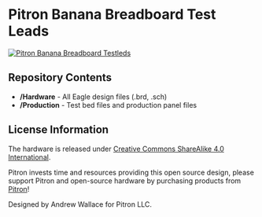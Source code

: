 # Pitron Banana Breadboard Test Leads

[![Pitron Banana Breadboard Testleds](https://www.eevblog.com/forum/projects/breadboard-test-leads/?action=dlattach;attach=1538086;image)](https://www.pitronllc.com)

Repository Contents
-------------------
* **/Hardware** - All Eagle design files (.brd, .sch)
* **/Production** - Test bed files and production panel files


License Information
-------------------
The hardware is released under [Creative Commons ShareAlike 4.0 International](https://creativecommons.org/licenses/by-sa/4.0/).

Pitron invests time and resources providing this open source design, please support Pitron and open-source hardware by purchasing products from [Pitron](https://www.PitronLLC.com)!

Designed by Andrew Wallace for Pitron LLC.
